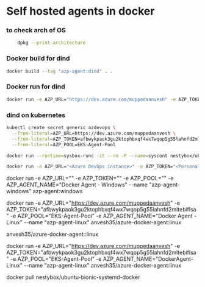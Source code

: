 # Self hosted agents in docker  

### to check arch of OS  
```bash
    dpkg --print-architecture
```
### Docker build for dind  
```bash
docker build --tag "azp-agent:dind" . .
```
 ### Docker run for dind  
 ```bash 
 docker run -e AZP_URL="https://dev.azure.com/muppedaanvesh" -e AZP_TOKEN="afbwykpaok3gu2ktophbxqf4wx7wqop5g55lahnfd2mltebiflsa" -e AZP_POOL="EKS-Agent-Pool" -e AZP_AGENT_NAME="Docker Agent - Linux" --name "azp-agent-linux" azp-agent:dind 
 ```

### dind on kubernetes  
```bash
kubectl create secret generic azdevops \
  --from-literal=AZP_URL=https://dev.azure.com/muppedaanvesh \
  --from-literal=AZP_TOKEN=afbwykpaok3gu2ktophbxqf4wx7wqop5g55lahnfd2mltebiflsa \
  --from-literal=AZP_POOL=EKS-Agent-Pool
```

 ```bash
 docker run --runtime=sysbox-runc -it --rm -P --name=syscont nestybox/ubuntu-bionic-systemd-docker
 ```

```bash
docker run -e AZP_URL="<Azure DevOps instance>" -e AZP_TOKEN="<Personal Access Token>" -e AZP_POOL="<Agent Pool Name>" -e AZP_AGENT_NAME="Docker Agent - Windows" --name "azp-agent-windows" azp-agent:windows
```

docker run -e AZP_URL="<Azure DevOps instance>" -e AZP_TOKEN="<Personal Access Token>" -e AZP_POOL="<Agent Pool Name>" -e AZP_AGENT_NAME="Docker Agent - Windows" --name "azp-agent-windows" azp-agent:windows

docker run -e AZP_URL="https://dev.azure.com/muppedaanvesh" -e AZP_TOKEN="afbwykpaok3gu2ktophbxqf4wx7wqop5g55lahnfd2mltebiflsa" -e AZP_POOL="EKS-Agent-Pool" -e AZP_AGENT_NAME="Docker Agent - Linux" --name "azp-agent-linux" anvesh35/azure-docker-agent:linux 


anvesh35/azure-docker-agent::linux



docker run -e AZP_URL="https://dev.azure.com/muppedaanvesh" -e AZP_TOKEN="afbwykpaok3gu2ktophbxqf4wx7wqop5g55lahnfd2mltebiflsa" -e AZP_POOL="EKS-Agent-Pool" -e AZP_AGENT_NAME="DockerAgent-Linux" --name "azp-agent-linux" anvesh35/azure-docker-agent:linux


docker pull nestybox/ubuntu-bionic-systemd-docker

